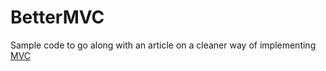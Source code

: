 # BetterMVC
Sample code to go along with an article on a cleaner way of implementing [MVC](http://jangorman.github.io/blog/2015/01/14/better-mvc/)
